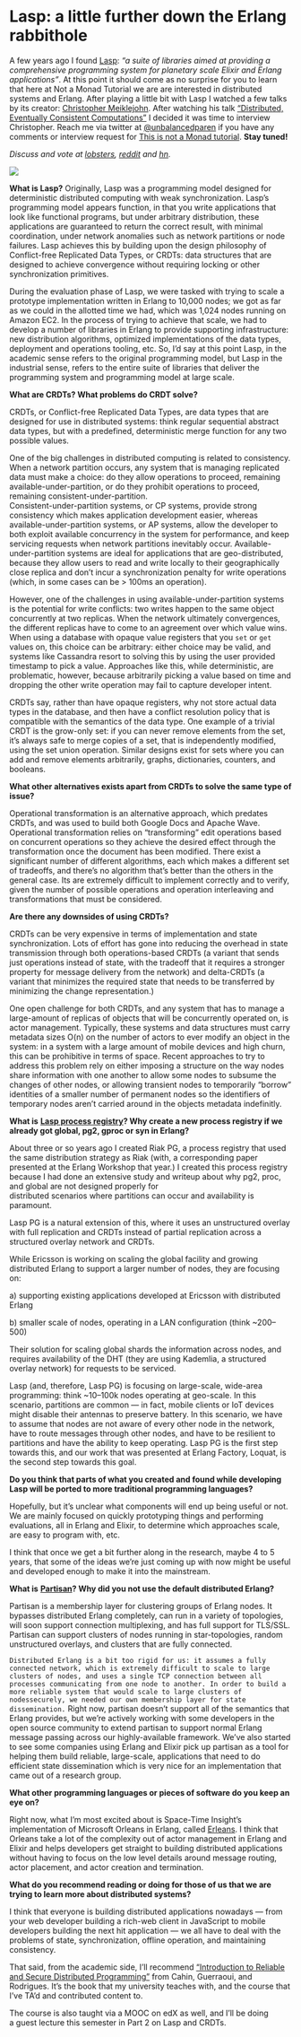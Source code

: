 # Lasp: a little further down the Erlang rabbithole

A few years ago I found [Lasp](https://lasp-lang.readme.io/docs): _“a suite of libraries aimed at providing a comprehensive programming system for planetary scale Elixir and Erlang applications”_. At this point it should come as no surprise for you to learn that here at Not a Monad Tutorial we are are interested in distributed systems and Erlang. After playing a little bit with Lasp I watched a few talks by its creator: [Christopher Meiklejohn](https://twitter.com/cmeik). After watching his talk [“Distributed, Eventually Consistent Computations”](https://www.youtube.com/watch?v=lsKaNDj4TrE) I decided it was time to interview Christopher.
Reach me via twitter at [@unbalancedparen](http://twitter.com/unbalancedparen) if you have any comments or interview request for [This is not a Monad tutorial](https://medium.com/this-is-not-a-monad-tutorial/). **Stay tuned!**

_Discuss and vote at_ [_lobsters_](https://lobste.rs/s/3gvmyl/lasp_little_further_down_erlang)_,_ [_reddit_](https://www.reddit.com/r/programming/comments/6a620o/lasp_a_little_further_down_the_erlang_rabbithole/) _and_ [_hn_](https://news.ycombinator.com/item?id=14300763)_._

![](https://miro.medium.com/max/560/1*SKlcy2D4QxhBrMdNYNCIHA.jpeg?q=20)

**What is Lasp?**
Originally, Lasp was a programming model designed for deterministic distributed computing with weak synchronization. Lasp’s programming model appears function, in that you write applications that look like functional programs, but under arbitrary distribution, these applications are guaranteed to return the correct result, with minimal coordination, under network anomalies such as network partitions or node failures. Lasp achieves this by building upon the design philosophy of Conflict-free Replicated Data Types, or CRDTs: data structures that are designed to achieve convergence without requiring locking or other synchronization primitives.

During the evaluation phase of Lasp, we were tasked with trying to scale a prototype implementation written in Erlang to 10,000 nodes; we got as far as we could in the allotted time we had, which was 1,024 nodes running on Amazon EC2. In the process of trying to achieve that scale, we had to develop a number of libraries in Erlang to provide supporting infrastructure: new distribution algorithms, optimized implementations of the data types, deployment and operations tooling, etc. So, I’d say at this point Lasp, in the academic sense refers to the original programming model, but Lasp in the industrial sense, refers to the entire suite of libraries that deliver the programming system and programming model at large scale.

**What are CRDTs? What problems do CRDT solve?**

CRDTs, or Conflict-free Replicated Data Types, are data types that are designed for use in distributed systems: think regular sequential abstract data types, but with a predefined, deterministic merge function for any two possible values.

One of the big challenges in distributed computing is related to consistency. When a network partition occurs, any system that is managing replicated data must make a choice: do they allow operations to proceed, remaining available-under-partition, or do they prohibit operations to proceed, remaining consistent-under-partition.  
Consistent-under-partition systems, or CP systems, provide strong consistency which makes application development easier, whereas available-under-partition systems, or AP systems, allow the developer to both exploit available concurrency in the system for performance, and keep servicing requests when network partitions inevitably occur. Available-under-partition systems are ideal for applications that are geo-distributed, because they allow users to read and write locally to their geographically close replica and don’t incur a synchronization penalty for write operations (which, in some cases can be > 100ms an operation).

However, one of the challenges in using available-under-partition systems is the potential for write conflicts: two writes happen to the same object concurrently at two replicas. When the network ultimately convergences, the different replicas have to come to an agreement over which value wins. When using a database with opaque value registers that you `set` or `get` values on, this choice can be arbitrary: either choice may be valid, and systems like Cassandra resort to solving this by using the user provided timestamp to pick a value. Approaches like this, while deterministic, are problematic, however, because arbitrarily picking a value based on time and dropping the other write operation may fail to capture developer intent.

CRDTs say, rather than have opaque registers, why not store actual data types in the database, and then have a conflict resolution policy that is compatible with the semantics of the data type. One example of a trivial CRDT is the grow-only set: if you can never remove elements from the set, it’s always safe to merge copies of a set, that is independently modified, using the set union operation. Similar designs exist for sets where you can add and remove elements arbitrarily, graphs, dictionaries, counters, and booleans.

**What other alternatives exists apart from CRDTs to solve the same type of issue?**

Operational transformation is an alternative approach, which predates CRDTs, and was used to build both Google Docs and Apache Wave. Operational transformation relies on “transforming” edit operations based on concurrent operations so they achieve the desired effect through the transformation once the document has been modified. There exist a significant number of different algorithms, each which makes a different set of tradeoffs, and there’s no algorithm that’s better than the others in the general case. Its are extremely difficult to implement correctly and to verify, given the number of possible operations and operation interleaving and transformations that must be considered.

**Are there any downsides of using CRDTs?**

CRDTs can be very expensive in terms of implementation and state synchronization. Lots of effort has gone into reducing the overhead in state transmission through both operations-based CRDTs (a variant that sends just operations instead of state, with the tradeoff that it requires a stronger property for message delivery from the network) and delta-CRDTs (a variant that minimizes the required state that needs to be transferred by minimizing the change representation.)

One open challenge for both CRDTs, and any system that has to manage a large-amount of replicas of objects that will be concurrently operated on, is actor management. Typically, these systems and data structures must carry metadata sizes O(n) on the number of actors to ever modify an object in the system: in a system with a large amount of mobile devices and high churn, this can be prohibitive in terms of space. Recent approaches to try to address this problem rely on either imposing a structure on the way nodes share information with one another to allow some nodes to subsume the changes of other nodes, or allowing transient nodes to temporarily “borrow” identities of a smaller number of permanent nodes so the identifiers of temporary nodes aren’t carried around in the objects metadata indefinitly.

**What is** [**Lasp process registry**](https://lasp-lang.readme.io/docs/what-is-lasp-pg)**? Why create a new process registry if we already got global, pg2, gproc or syn in Erlang?**

About three or so years ago I created Riak PG, a process registry that used the same distribution strategy as Riak (with, a corresponding paper presented at the Erlang Workshop that year.) I created this process registry because I had done an extensive study and writeup about why pg2, proc, and global are not designed properly for  
distributed scenarios where partitions can occur and availability is paramount.

Lasp PG is a natural extension of this, where it uses an unstructured overlay with full replication and CRDTs instead of partial replication across a structured overlay network and CRDTs.

While Ericsson is working on scaling the global facility and growing distributed Erlang to support a larger number of nodes, they are focusing on:

a) supporting existing applications developed at Ericsson with distributed Erlang

b) smaller scale of nodes, operating in a LAN configuration (think ~200–500)

Their solution for scaling global shards the information across nodes, and requires availability of the DHT (they are using Kademlia, a structured overlay network) for requests to be serviced.

Lasp (and, therefore, Lasp PG) is focusing on large-scale, wide-area programming: think ~10–100k nodes operating at geo-scale. In this scenario, partitions are common — in fact, mobile clients or IoT devices might disable their antennas to preserve battery. In this scenario, we have to assume that nodes are not aware of every other node in the network, have to route messages through other nodes, and have to be resilient to partitions and have the ability to keep operating. Lasp PG is the first step towards this, and our work that was presented at Erlang Factory, Loquat, is the second step towards this goal.

**Do you think that parts of what you created and found while developing Lasp will be ported to more traditional programming languages?**

Hopefully, but it’s unclear what components will end up being useful or not. We are mainly focused on quickly prototyping things and performing evaluations, all in Erlang and Elixir, to determine which approaches scale, are easy to program with, etc.

I think that once we get a bit further along in the research, maybe 4 to 5 years, that some of the ideas we’re just coming up with now might be useful and developed enough to make it into the mainstream.

**What is** [**Partisan**](https://lasp-lang.readme.io/docs/overview)**? Why did you not use the default distributed Erlang?**

Partisan is a membership layer for clustering groups of Erlang nodes. It bypasses distributed Erlang completely, can run in a variety of topologies, will soon support connection multiplexing, and has full support for TLS/SSL. Partisan can support clusters of nodes running in star-topologies, random unstructured overlays, and clusters that are fully connected.

`Distributed Erlang is a bit too rigid for us: it assumes a fully connected network, which is extremely difficult to scale to large clusters of nodes, and uses a single TCP connection between all processes communicating from one node to another. In order to build a more reliable system that would scale to large clusters of nodessecurely, we needed our own membership layer for state dissemination.` Right now, partisan doesn’t support all of the semantics that Erlang provides, but we’re actively working with some developers in the open source community to extend partisan to support normal Erlang message passing across our highly-available framework.
We’ve also started to see some companies using Erlang and Elixir pick up partisan as a tool for helping them build reliable, large-scale, applications that need to do efficient state dissemination which is very nice for an implementation that came out of a research group.

**What other programming languages or pieces of software do you keep an eye on?**

Right now, what I’m most excited about is Space-Time Insight’s implementation of Microsoft Orleans in Erlang, called [Erleans](https://github.com/SpaceTime-IoT/erleans). I think that Orleans take a lot of the complexity out of actor management in Erlang and Elixir and helps developers get straight to building distributed applications without having to focus on the low level details around message routing, actor placement, and actor creation and termination.

**What do you recommend reading or doing for those of us that we are trying to learn more about distributed systems?**

I think that everyone is building distributed applications nowadays — from your web developer building a rich-web client in JavaScript to mobile developers building the next hit application — we all have to deal with the problems of state, synchronization, offline operation, and maintaining consistency.

That said, from the academic side, I’ll recommend [“Introduction to Reliable and Secure Distributed Programming”](http://www.springer.com/gp/book/9783642152597) from Cahin, Guerraoui, and Rodrigues. It’s the book that my university teaches with, and the course that I’ve TA’d and contributed content to.

The course is also taught via a MOOC on edX as well, and I’ll be doing  
a guest lecture this semester in Part 2 on Lasp and CRDTs.
